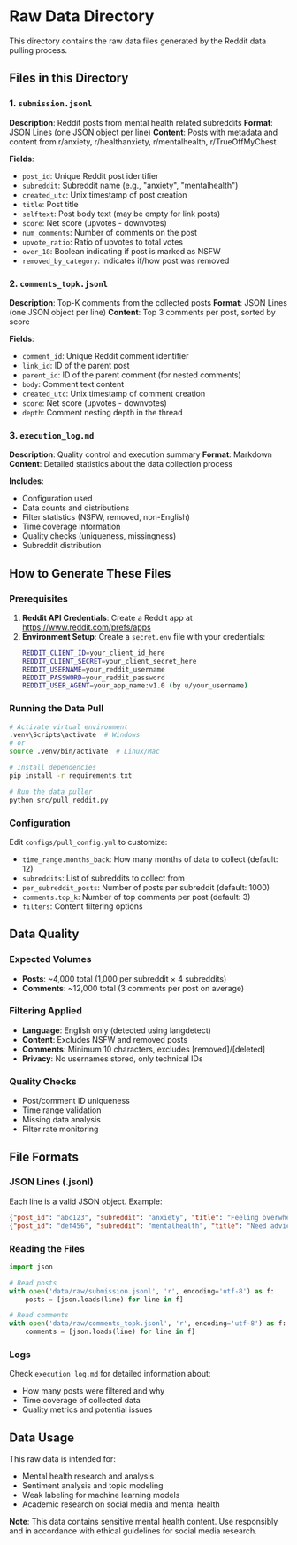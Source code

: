 # Raw Data Directory

This directory contains the raw data files generated by the Reddit data pulling process.

## Files in this Directory

### 1. `submission.jsonl`
**Description**: Reddit posts from mental health related subreddits
**Format**: JSON Lines (one JSON object per line)
**Content**: Posts with metadata and content from r/anxiety, r/healthanxiety, r/mentalhealth, r/TrueOffMyChest

**Fields**:
- `post_id`: Unique Reddit post identifier
- `subreddit`: Subreddit name (e.g., "anxiety", "mentalhealth")
- `created_utc`: Unix timestamp of post creation
- `title`: Post title
- `selftext`: Post body text (may be empty for link posts)
- `score`: Net score (upvotes - downvotes)
- `num_comments`: Number of comments on the post
- `upvote_ratio`: Ratio of upvotes to total votes
- `over_18`: Boolean indicating if post is marked as NSFW
- `removed_by_category`: Indicates if/how post was removed

### 2. `comments_topk.jsonl`
**Description**: Top-K comments from the collected posts
**Format**: JSON Lines (one JSON object per line)
**Content**: Top 3 comments per post, sorted by score

**Fields**:
- `comment_id`: Unique Reddit comment identifier
- `link_id`: ID of the parent post
- `parent_id`: ID of the parent comment (for nested comments)
- `body`: Comment text content
- `created_utc`: Unix timestamp of comment creation
- `score`: Net score (upvotes - downvotes)
- `depth`: Comment nesting depth in the thread

### 3. `execution_log.md`
**Description**: Quality control and execution summary
**Format**: Markdown
**Content**: Detailed statistics about the data collection process

**Includes**:
- Configuration used
- Data counts and distributions
- Filter statistics (NSFW, removed, non-English)
- Time coverage information
- Quality checks (uniqueness, missingness)
- Subreddit distribution

## How to Generate These Files

### Prerequisites
1. **Reddit API Credentials**: Create a Reddit app at https://www.reddit.com/prefs/apps
2. **Environment Setup**: Create a `secret.env` file with your credentials:
   ```bash
   REDDIT_CLIENT_ID=your_client_id_here
   REDDIT_CLIENT_SECRET=your_client_secret_here
   REDDIT_USERNAME=your_reddit_username
   REDDIT_PASSWORD=your_reddit_password
   REDDIT_USER_AGENT=your_app_name:v1.0 (by u/your_username)
   ```

### Running the Data Pull
```bash
# Activate virtual environment
.venv\Scripts\activate  # Windows
# or
source .venv/bin/activate  # Linux/Mac

# Install dependencies
pip install -r requirements.txt

# Run the data puller
python src/pull_reddit.py
```

### Configuration
Edit `configs/pull_config.yml` to customize:
- `time_range.months_back`: How many months of data to collect (default: 12)
- `subreddits`: List of subreddits to collect from
- `per_subreddit_posts`: Number of posts per subreddit (default: 1000)
- `comments.top_k`: Number of top comments per post (default: 3)
- `filters`: Content filtering options

## Data Quality

### Expected Volumes
- **Posts**: ~4,000 total (1,000 per subreddit × 4 subreddits)
- **Comments**: ~12,000 total (3 comments per post on average)

### Filtering Applied
- **Language**: English only (detected using langdetect)
- **Content**: Excludes NSFW and removed posts
- **Comments**: Minimum 10 characters, excludes [removed]/[deleted]
- **Privacy**: No usernames stored, only technical IDs

### Quality Checks
- Post/comment ID uniqueness
- Time range validation
- Missing data analysis
- Filter rate monitoring

## File Formats

### JSON Lines (.jsonl)
Each line is a valid JSON object. Example:
```json
{"post_id": "abc123", "subreddit": "anxiety", "title": "Feeling overwhelmed", "score": 15}
{"post_id": "def456", "subreddit": "mentalhealth", "title": "Need advice", "score": 8}
```

### Reading the Files
```python
import json

# Read posts
with open('data/raw/submission.jsonl', 'r', encoding='utf-8') as f:
    posts = [json.loads(line) for line in f]

# Read comments
with open('data/raw/comments_topk.jsonl', 'r', encoding='utf-8') as f:
    comments = [json.loads(line) for line in f]
```

### Logs
Check `execution_log.md` for detailed information about:
- How many posts were filtered and why
- Time coverage of collected data
- Quality metrics and potential issues

## Data Usage

This raw data is intended for:
- Mental health research and analysis
- Sentiment analysis and topic modeling
- Weak labeling for machine learning models
- Academic research on social media and mental health

**Note**: This data contains sensitive mental health content. Use responsibly and in accordance with ethical guidelines for social media research.
